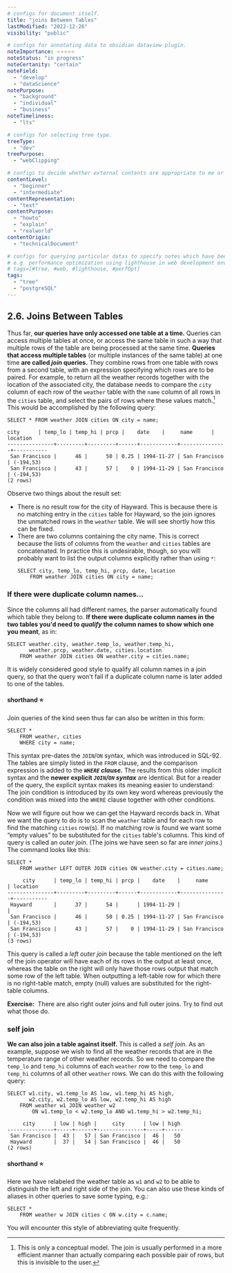 ```yaml
---
# configs for document itself.
title: "joins Between Tables"
lastModified: "2022-12-26"
visibility: "public"

# configs for annotating data to obsidian dataview plugin.
noteImportance: ⭐⭐⭐⭐⭐
noteStatus: "in progress"
noteCertanity: "certain"
noteField:
  - "develop"
  - "dataScience"
notePurpose:
  - "background"
  - "individual"
  - "business"
noteTimeliness:
  - "lts"

# configs for selecting tree type.
treeType:
  - "dev"
treePurpose:
  - "webClipping"

# configs to decide whether external contents are appropriate to me or not.
contentLevel:
  - "beginner"
  - "intermediate"
contentRepresentation:
  - "text"
contentPurpose:
  - "howto"
  - "explain"
  - "realworld"
contentOrigin:
  - "technicalDocument"

# configs for querying particular datas to specify notes which have been noted expirences related to particular subject.
# e.g. performance optimization using lighthouse in web development environments:
# tags=[#tree, #web, #lighthouse, #perfOpt]
tags:
  - "tree"
  - "postgreSQL"
---
```

## 2.6. Joins Between Tables
Thus far, __our queries have only accessed one table at a time.__ Queries can access multiple tables at once, or access the same table in such a way that multiple rows of the table are being processed at the same time. __Queries that access multiple tables__ (or multiple instances of the same table) at one time __are called *join* queries.__ They combine rows from one table with rows from a second table, with an expression specifying which rows are to be paired. For example, to return all the weather records together with the location of the associated city, the database needs to compare the `city` column of each row of the `weather` table with the `name` column of all rows in the `cities` table, and select the pairs of rows where these values match.[^4] This would be accomplished by the following query:

```postgresql
SELECT * FROM weather JOIN cities ON city = name;
```

```psql
city      | temp_lo | temp_hi | prcp |    date    |     name      | location
---------------+---------+---------+------+------------+---------------+-----------
 San Francisco |      46 |      50 | 0.25 | 1994-11-27 | San Francisco | (-194,53)
 San Francisco |      43 |      57 |    0 | 1994-11-29 | San Francisco | (-194,53)
(2 rows)
```

Observe two things about the result set:
- There is no result row for the city of Hayward. This is because there is no matching entry in the `cities` table for Hayward, so the join ignores the unmatched rows in the `weather` table. We will see shortly how this can be fixed.
- There are two columns containing the city name. This is correct because the lists of columns from the `weather` and `cities` tables are concatenated. In practice this is undesirable, though, so you will probably want to list the output columns explicitly rather than using `*`:
    ```postgreSQL
    SELECT city, temp_lo, temp_hi, prcp, date, location
        FROM weather JOIN cities ON city = name;
    ```

### If there were duplicate column names... 
Since the columns all had different names, the parser automatically found which table they belong to. **If there were duplicate column names in the two tables you'd need to *qualify* the column names to show which one you meant**, as in:

```PostgreSQL
SELECT weather.city, weather.temp_lo, weather.temp_hi,
       weather.prcp, weather.date, cities.location
    FROM weather JOIN cities ON weather.city = cities.name;
```

It is widely considered good style to qualify all column names in a join query, so that the query won't fail if a duplicate column name is later added to one of the tables.

#### shorthand ⭐
Join queries of the kind seen thus far can also be written in this form:
```PostgreSQL
SELECT *
    FROM weather, cities
    WHERE city = name;
```
This syntax pre-dates the `JOIN`/`ON` syntax, which was introduced in SQL-92. The tables are simply listed in the `FROM` clause, and the comparison expression is added to the **_`WHERE` clause._** The results from this older implicit syntax and the **newer explicit _`JOIN`/`ON` syntax_** are identical. But for a reader of the query, the explicit syntax makes its meaning easier to understand: The join condition is introduced by its own key word whereas previously the condition was mixed into the `WHERE` clause together with other conditions.

Now we will figure out how we can get the Hayward records back in. What we want the query to do is to scan the `weather` table and for each row to find the matching `cities` row(s). If no matching row is found we want some “empty values” to be substituted for the `cities` table's columns. This kind of query is called an *outer join*. (The joins we have seen so far are *inner joins*.) The command looks like this:

```PostgreSQL
SELECT *
    FROM weather LEFT OUTER JOIN cities ON weather.city = cities.name;
```

```psql
     city      | temp_lo | temp_hi | prcp |    date    |     name      | location
---------------+---------+---------+------+------------+---------------+-----------
 Hayward       |      37 |      54 |      | 1994-11-29 |               |
 San Francisco |      46 |      50 | 0.25 | 1994-11-27 | San Francisco | (-194,53)
 San Francisco |      43 |      57 |    0 | 1994-11-29 | San Francisco | (-194,53)
(3 rows)
```

This query is called a *left outer join* because the table mentioned on the left of the join operator will have each of its rows in the output at least once, whereas the table on the right will only have those rows output that match some row of the left table. When outputting a left-table row for which there is no right-table match, empty (null) values are substituted for the right-table columns.

**Exercise:**  There are also right outer joins and full outer joins. Try to find out what those do.

### self join
__We can also join a table against itself.__ This is called a *self join*. As an example, suppose we wish to find all the weather records that are in the temperature range of other weather records. So we need to compare the `temp_lo` and `temp_hi` columns of each `weather` row to the `temp_lo` and `temp_hi` columns of all other `weather` rows. We can do this with the following query:

```PostgreSQL
SELECT w1.city, w1.temp_lo AS low, w1.temp_hi AS high,
       w2.city, w2.temp_lo AS low, w2.temp_hi AS high
    FROM weather w1 JOIN weather w2
        ON w1.temp_lo < w2.temp_lo AND w1.temp_hi > w2.temp_hi;
```

```psql
     city      | low | high |     city      | low | high
---------------+-----+------+---------------+-----+------
 San Francisco |  43 |   57 | San Francisco |  46 |   50
 Hayward       |  37 |   54 | San Francisco |  46 |   50
(2 rows)
```

#### shorthand ⭐
Here we have relabeled the weather table as `w1` and `w2` to be able to distinguish the left and right side of the join. You can also use these kinds of aliases in other queries to save some typing, e.g.:
```PostgreSQL
SELECT *
    FROM weather w JOIN cities c ON w.city = c.name;
```
You will encounter this style of abbreviating quite frequently.

[^4]: This is only a conceptual model. The join is usually performed in a more efficient manner than actually comparing each possible pair of rows, but this is invisible to the user.